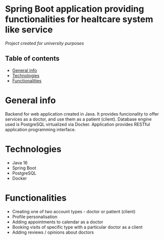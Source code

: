 # Spring Boot application providing functionalities for healtcare system like service

*Project created for university purposes*

## Table of contents
* [General info](#general-info)
* [Technologies](#technologies)
* [Functionalities](#functionalities)


# General info
Backend for web application created in Java. It provides funcionality to offer services as a doctor, and use them as a patient (client). Database engine used is PostgreSQL virtualized via Docker. Application provides RESTful application programming interface.

# Technologies
* Java 16
* Spring Boot
* PostgreSQL
* Docker

# Functionalities
* Creating one of two account types - doctor or patient (client)
* Profile personalisation 
* Adding appointments to calendar as a doctor
* Booking visits of specific type with a particular doctor as a client
* Adding reviews / opinions about doctors
